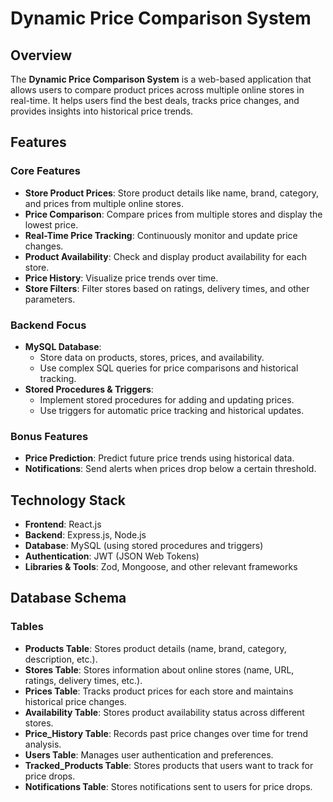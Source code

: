 # Dynamic Price Comparison System

## Overview
The **Dynamic Price Comparison System** is a web-based application that allows users to compare product prices across multiple online stores in real-time. It helps users find the best deals, tracks price changes, and provides insights into historical price trends.

## Features

### Core Features
- **Store Product Prices**: Store product details like name, brand, category, and prices from multiple online stores.
- **Price Comparison**: Compare prices from multiple stores and display the lowest price.
- **Real-Time Price Tracking**: Continuously monitor and update price changes.
- **Product Availability**: Check and display product availability for each store.
- **Price History**: Visualize price trends over time.
- **Store Filters**: Filter stores based on ratings, delivery times, and other parameters.

### Backend Focus
- **MySQL Database**:
  - Store data on products, stores, prices, and availability.
  - Use complex SQL queries for price comparisons and historical tracking.
- **Stored Procedures & Triggers**:
  - Implement stored procedures for adding and updating prices.
  - Use triggers for automatic price tracking and historical updates.

### Bonus Features
- **Price Prediction**: Predict future price trends using historical data.
- **Notifications**: Send alerts when prices drop below a certain threshold.

## Technology Stack
- **Frontend**: React.js
- **Backend**: Express.js, Node.js
- **Database**: MySQL (using stored procedures and triggers)
- **Authentication**: JWT (JSON Web Tokens)
- **Libraries & Tools**: Zod, Mongoose, and other relevant frameworks

## Database Schema

### **Tables**
- **Products Table**: Stores product details (name, brand, category, description, etc.).
- **Stores Table**: Stores information about online stores (name, URL, ratings, delivery times, etc.).
- **Prices Table**: Tracks product prices for each store and maintains historical price changes.
- **Availability Table**: Stores product availability status across different stores.
- **Price_History Table**: Records past price changes over time for trend analysis.
- **Users Table**: Manages user authentication and preferences.
- **Tracked_Products Table**: Stores products that users want to track for price drops.
- **Notifications Table**: Stores notifications sent to users for price drops.


